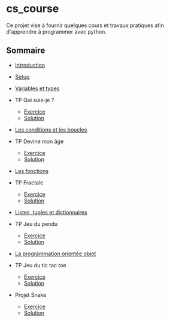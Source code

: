 # cs_course

Ce projet vise à fournir quelques cours et travaux pratiques afin d'apprendre à programmer avec python.

## Sommaire

- [Introduction](./courses/01_intro.md)

- [Setup](./courses/02_setup.md)

- [Variables et types](./courses/03_variables_types.md)

- TP Qui suis-je ?

  - [Exercice](./courses/04_tp_guidelines.md)
  - [Solution](./courses/04_tp_solution.md)

- [Les conditions et les boucles](./courses/05_conditions_loops.md)

- TP Devine mon âge

  - [Exercice](./courses/06_tp_guidelines.md)
  - [Solution](./courses/06_tp_solution.md)

- [Les fonctions](./courses/07_functions.md)

- TP Fractale

  - [Exercice](./courses/08_tp_guidelines.md)
  - [Solution](./courses/08_tp_solution.md)

- [Listes, tuples et dictionnaires](./courses/09_lists_tuples_dictionaries.md)

- TP Jeu du pendu

  - [Exercice](./courses/10_tp_guidelines.md)
  - [Solution](./courses/10_tp_solution.md)

- [La programmation orientée objet](./courses/11_programmation_objet.md)

- TP Jeu du tic tac toe

  - [Exercice](./courses/12_tp_guidelines.md)
  - [Solution](./courses/12_tp_solution.md)

- Projet Snake

  - [Exercice](./courses/13_project_guidelines.md)
  - [Solution](./courses/13_project_solution.md)
